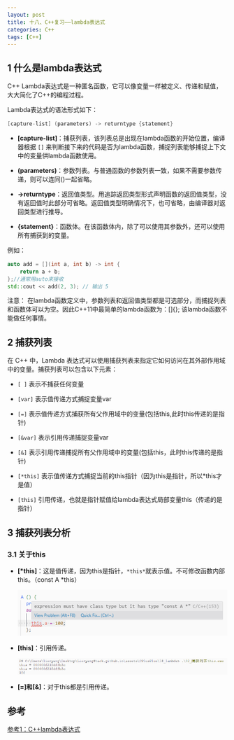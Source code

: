 ```yaml
---
layout: post
title: 十八、C++复习——lambda表达式
categories: C++
tags: [C++]
---
```


## 1 什么是lambda表达式

C++ Lambda表达式是一种匿名函数，它可以像变量一样被定义、传递和赋值，大大简化了C++的编程过程。

Lambda表达式的语法形式如下：

```c++
[capture-list] (parameters) -> returntype {statement}
```

- **[capture-list]**：捕获列表，该列表总是出现在lambda函数的开始位置，编译器根据 `[]` 来判断接下来的代码是否为lambda函数，捕捉列表能够捕捉上下文中的变量供lambda函数使用。

- **(parameters)**：参数列表。与普通函数的参数列表一致，如果不需要参数传递，则可以连同()一起省略。

- **->returntype**：返回值类型。用追踪返回类型形式声明函数的返回值类型，没有返回值时此部分可省略。返回值类型明确情况下，也可省略，由编译器对返回类型进行推导。

- **{statement}**：函数体。在该函数体内，除了可以使用其参数外，还可以使用所有捕获到的变量。

例如：

```c++
auto add = [](int a, int b) -> int {
    return a + b;
};//通常用auto来接收
std::cout << add(2, 3); // 输出 5
```

注意： 在lambda函数定义中，参数列表和返回值类型都是可选部分，而捕捉列表和函数体可以为空。因此C++11中最简单的lambda函数为：[]{}; 该lambda函数不能做任何事情。

## 2 捕获列表

在 C++ 中，Lambda 表达式可以使用捕获列表来指定它如何访问在其外部作用域中的变量。捕获列表可以包含以下元素：

- `[ ]` 表示不捕获任何变量

- `[var]` 表示值传递方式捕捉变量var

- `[=]` 表示值传递方式捕获所有父作用域中的变量(包括this,此时this传递的是指针) 

- `[&var]` 表示引用传递捕捉变量var

- `[&]` 表示引用传递捕捉所有父作用域中的变量(包括this，此时this传递的是指针)

- `[*this]` 表示值传递方式捕捉当前的this指针（因为this是指针，所以*this才是值）

- `[this]` 引用传递，也就是指针赋值给lambda表达式局部变量this（传递的是指针）

## 3 捕获列表分析

### 3.1 关于this

- **[*this]**：这是值传递，因为this是指针，`*this*`就表示值。不可修改函数内部this。（const A *this）

    ![alt text](/assets/CPlusPlus/18_lambda/image/image.png)


- **[this]**：引用传递。
    
    ![alt text](/assets/CPlusPlus/18_lambda/image/image-1.png)

- **[=]和[&]**：对于this都是引用传递。

## 参考

[参考1：C++lambda表达式](https://blog.csdn.net/weixin_64038246/article/details/135227153)